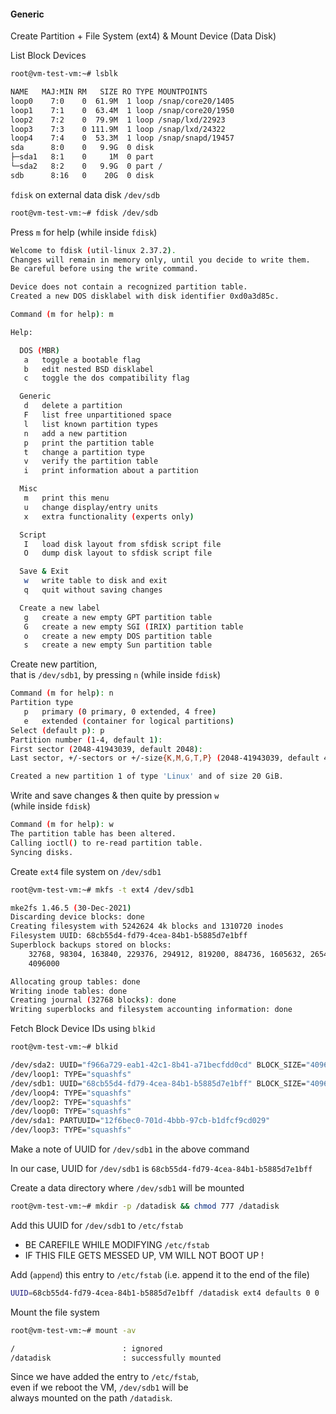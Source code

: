 #### Generic

Create Partition + File System (ext4) & Mount Device (Data Disk)

List Block Devices

```bash
root@vm-test-vm:~# lsblk
```

```bash
NAME   MAJ:MIN RM   SIZE RO TYPE MOUNTPOINTS
loop0    7:0    0  61.9M  1 loop /snap/core20/1405
loop1    7:1    0  63.4M  1 loop /snap/core20/1950
loop2    7:2    0  79.9M  1 loop /snap/lxd/22923
loop3    7:3    0 111.9M  1 loop /snap/lxd/24322
loop4    7:4    0  53.3M  1 loop /snap/snapd/19457
sda      8:0    0   9.9G  0 disk
├─sda1   8:1    0     1M  0 part
└─sda2   8:2    0   9.9G  0 part /
sdb      8:16   0    20G  0 disk
```

`fdisk` on external data disk `/dev/sdb`

```bash
root@vm-test-vm:~# fdisk /dev/sdb
```

Press `m` for help (while inside `fdisk`)

```bash
Welcome to fdisk (util-linux 2.37.2).
Changes will remain in memory only, until you decide to write them.
Be careful before using the write command.

Device does not contain a recognized partition table.
Created a new DOS disklabel with disk identifier 0xd0a3d85c.

Command (m for help): m

Help:

  DOS (MBR)
   a   toggle a bootable flag
   b   edit nested BSD disklabel
   c   toggle the dos compatibility flag

  Generic
   d   delete a partition
   F   list free unpartitioned space
   l   list known partition types
   n   add a new partition
   p   print the partition table
   t   change a partition type
   v   verify the partition table
   i   print information about a partition

  Misc
   m   print this menu
   u   change display/entry units
   x   extra functionality (experts only)

  Script
   I   load disk layout from sfdisk script file
   O   dump disk layout to sfdisk script file

  Save & Exit
   w   write table to disk and exit
   q   quit without saving changes

  Create a new label
   g   create a new empty GPT partition table
   G   create a new empty SGI (IRIX) partition table
   o   create a new empty DOS partition table
   s   create a new empty Sun partition table
```

Create new partition,<br/>
that is `/dev/sdb1`, by pressing `n` (while inside `fdisk`)

```bash
Command (m for help): n
Partition type
   p   primary (0 primary, 0 extended, 4 free)
   e   extended (container for logical partitions)
Select (default p): p
Partition number (1-4, default 1):
First sector (2048-41943039, default 2048):
Last sector, +/-sectors or +/-size{K,M,G,T,P} (2048-41943039, default 41943039):

Created a new partition 1 of type 'Linux' and of size 20 GiB.
```

Write and save changes & then quite by pression `w`<br/>
(while inside `fdisk`)

```bash
Command (m for help): w
The partition table has been altered.
Calling ioctl() to re-read partition table.
Syncing disks.
```

Create `ext4` file system on `/dev/sdb1`

```bash
root@vm-test-vm:~# mkfs -t ext4 /dev/sdb1
```

```bash
mke2fs 1.46.5 (30-Dec-2021)
Discarding device blocks: done
Creating filesystem with 5242624 4k blocks and 1310720 inodes
Filesystem UUID: 68cb55d4-fd79-4cea-84b1-b5885d7e1bff
Superblock backups stored on blocks:
    32768, 98304, 163840, 229376, 294912, 819200, 884736, 1605632, 2654208,
    4096000

Allocating group tables: done
Writing inode tables: done
Creating journal (32768 blocks): done
Writing superblocks and filesystem accounting information: done
```

Fetch Block Device IDs using `blkid`

```bash
root@vm-test-vm:~# blkid
```

```bash
/dev/sda2: UUID="f966a729-eab1-42c1-8b41-a71becfdd0cd" BLOCK_SIZE="4096" TYPE="ext4" PARTUUID="8fe9b8cf-0520-4b39-8729-2fc2223a3396"
/dev/loop1: TYPE="squashfs"
/dev/sdb1: UUID="68cb55d4-fd79-4cea-84b1-b5885d7e1bff" BLOCK_SIZE="4096" TYPE="ext4" PARTUUID="d0a3d85c-01"
/dev/loop4: TYPE="squashfs"
/dev/loop2: TYPE="squashfs"
/dev/loop0: TYPE="squashfs"
/dev/sda1: PARTUUID="12f6bec0-701d-4bbb-97cb-b1dfcf9cd029"
/dev/loop3: TYPE="squashfs"
```

Make a note of UUID for `/dev/sdb1` in the above command

In our case, UUID for `/dev/sdb1` is `68cb55d4-fd79-4cea-84b1-b5885d7e1bff`

Create a data directory where `/dev/sdb1` will be mounted

```bash
root@vm-test-vm:~# mkdir -p /datadisk && chmod 777 /datadisk
```

Add this UUID for `/dev/sdb1` to `/etc/fstab` 

- BE CAREFILE WHILE MODIFYING `/etc/fstab`
- IF THIS FILE GETS MESSED UP, VM WILL NOT BOOT UP !

Add (`append`) this entry to `/etc/fstab` (i.e. append it to the end of the file)

```bash
UUID=68cb55d4-fd79-4cea-84b1-b5885d7e1bff /datadisk ext4 defaults 0 0
```

Mount the file system

```bash
root@vm-test-vm:~# mount -av
```

```bash
/                        : ignored
/datadisk                : successfully mounted
```

Since we have added the entry to `/etc/fstab`,<br/>
even if we reboot the VM, `/dev/sdb1` will be<br/>
always mounted on the path `/datadisk`.<br/>